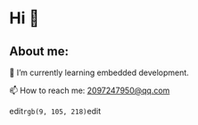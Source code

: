 # Hi  👋
## About me:
🌱 I’m currently learning embedded development. 

📫 How to reach me: 2097247950@qq.com

edit`rgb(9, 105, 218)`edit

<!--
**Horizonwwwww/Horizonwwwww** is a ✨ _special_ ✨ repository because its `README.md` (this file) appears on your GitHub profile.

Here are some ideas to get you started:

- 🔭 I’m currently working on ...
🌱 I’m currently learning embedded development.
- 👯 I’m looking to collaborate on ...
- 🤔 I’m looking for help with ...
- 💬 Ask me about ...
📫 How to reach me: 2097247950@qq.com
- 😄 Pronouns: ...
- ⚡ Fun fact: ...
-->
